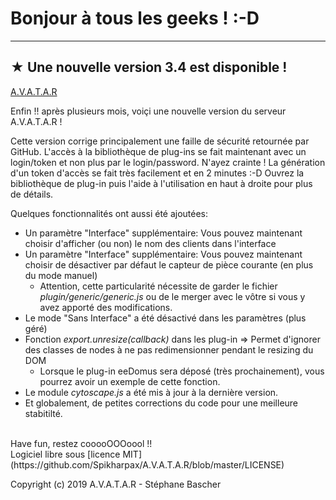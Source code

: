 # Bonjour à tous les geeks ! :-D

***
## ★ Une nouvelle version 3.4 est disponible !

[A.V.A.T.A.R](https://github.com/Spikharpax/A.V.A.T.A.R)

Enfin !! après plusieurs mois, voiçi une nouvelle version du serveur A.V.A.T.A.R !

Cette version corrige principalement une faille de sécurité retournée par GitHub.
L'accès à la bibliothèque de plug-ins se fait maintenant avec un login/token et non plus par le login/password.
N'ayez crainte ! La génération d'un token d'accès se fait très facilement et en 2 minutes :-D
Ouvrez la bibliothèque de plug-in puis l'aide à l'utilisation en haut à droite pour plus de détails.

Quelques fonctionnalités ont aussi été ajoutées:
* Un paramètre "Interface" supplémentaire: Vous pouvez maintenant choisir d'afficher (ou non) le nom des clients dans l'interface
* Un paramètre "Interface" supplémentaire: Vous pouvez maintenant choisir de désactiver par défaut le capteur de pièce courante (en plus du mode manuel) 
	- Attention, cette particularité nécessite de garder le fichier _plugin/generic/generic.js_ ou de le merger avec le vôtre si vous y avez apporté des modifications.
* Le mode "Sans Interface" a été désactivé dans les paramètres (plus géré)
* Fonction _export.unresize(callback)_ dans les plug-in => Permet d'ignorer des classes de nodes à ne pas redimensionner pendant le resizing du DOM
	- Lorsque le plug-in eeDomus sera déposé (très prochainement), vous pourrez avoir un exemple de cette fonction.
* Le module _cytoscape.js_ a été mis à jour à la dernière version.
* Et globalement, de petites corrections du code pour une meilleure stabitilté.

<BR>
Have fun, restez cooooOOOoool !!

<BR>
Logiciel libre sous [licence MIT](https://github.com/Spikharpax/A.V.A.T.A.R/blob/master/LICENSE)

Copyright (c) 2019 A.V.A.T.A.R - Stéphane Bascher
